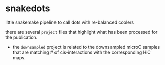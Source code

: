 # snakedots
little snakemake pipeline to call dots with re-balanced coolers


there are several `project` files that highlight what has been processed for the publication.

 - the `downsampled` project is related to the downsampled microC samples that are matching # of cis-interactions with the corresponding HiC maps.